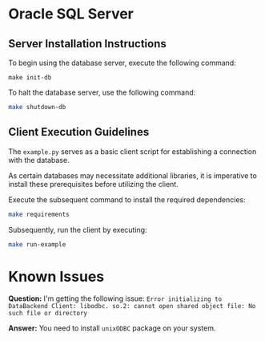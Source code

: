 # Oracle SQL Server


## Server Installation Instructions

To begin using the database server, execute the following command:
 ```
 make init-db
 ```

To halt the database server, use the following command:
 ```bash
 make shutdown-db
 ```

## Client Execution Guidelines

The `example.py` serves as a basic client script for establishing a connection with the database. 

As certain databases may necessitate additional libraries, it is imperative to install these prerequisites before utilizing the client.

Execute the subsequent command to install the required dependencies:

```bash
make requirements
```

Subsequently, run the client by executing:


```bash
make run-example
```



# Known Issues

**Question:** I'm getting the following issue: `Error initializing to DataBackend Client: libodbc.
so.2: cannot open shared object file: No such file or directory`

**Answer:** You need to install `unixODBC` package on your system.